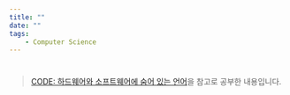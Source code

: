 ```yaml
---
title: ""
date: ""
tags:
    - Computer Science
---
```


# 

> [CODE: 하드웨어와 소프트웨어에 숨어 있는 언어](http://www.kyobobook.co.kr/product/detailViewKor.laf?ejkGb=KOR&mallGb=KOR&barcode=9788966261253&orderClick=LAG&Kc=)을 참고로 공부한 내용입니다.